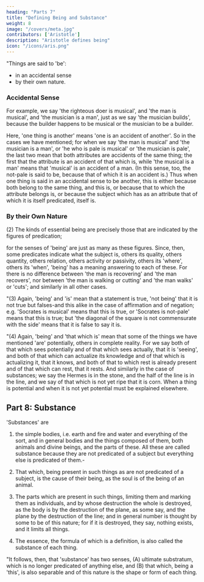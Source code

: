 ```yaml
---
heading: "Parts 7"
title: "Defining Being and Substance"
weight: 8
image: "/covers/meta.jpg"
contributors: ['Aristotle']
description: "Aristotle defines being"
icon: "/icons/aris.png"
---
```


"Things are said to 'be':

- in an accidental sense
- by their own nature.


### Accidental Sense

For example, we say 'the righteous doer is musical', and 'the man is musical', and 'the musician is a man', just as we say 'the musician builds', because the builder happens to be musical or the musician to be a builder. 

Here, 'one thing is another' means 'one is an accident of another'. So in the cases we have mentioned; for when we say 'the man is musical' and 'the musician is a man', or 'he who is pale is musical' or 'the musician is pale', the last two mean that both attributes are accidents of the same thing; the first that the attribute is an accident of that which is, while 'the musical is a man' means that 'musical' is an accident of a man. (In this sense, too, the not-pale is said to be, because that of which it is an accident is.) Thus when one thing is said in an accidental sense to be another, this is either because both belong to the same thing, and this is, or because that to which the attribute belongs is, or because the subject which has as an attribute that of which it is itself predicated, itself is.

### By their Own Nature

(2) The kinds of essential being are precisely those that are indicated by the figures of predication; 

for the senses of 'being' are just as many as these figures. Since, then, some predicates indicate what the subject is, others its quality, others quantity, others relation, others activity or passivity, others its 'where', others its 'when', 'being' has a meaning answering to each of these. For there is no difference between 'the man is recovering' and 'the man recovers', nor between 'the man is walking or cutting' and 'the man walks' or 'cuts'; and similarly in all other cases.


"(3) Again, 'being' and 'is' mean that a statement is true, 'not being' that it is not true but falses-and this alike in the case of affirmation and of negation; e.g. 'Socrates is musical' means that this is true, or 'Socrates is not-pale' means that this is true; but 'the diagonal of the square is not commensurate with the side' means that it is false to say it is.

"(4) Again, 'being' and 'that which is' mean that some of the things we have mentioned 'are' potentially, others in complete reality. For we say both of that which sees potentially and of that which sees actually, that it is 'seeing', and both of that which can actualize its knowledge and of that which is actualizing it, that it knows, and both of that to which rest is already present and of that which can rest, that it rests. And similarly in the case of substances; we say the Hermes is in the stone, and the half of the line is in the line, and we say of that which is not yet ripe that it is corn. When a thing is potential and when it is not yet potential must be explained elsewhere.



## Part 8: Substance

'Substances' are

1. the simple bodies, i.e. earth and fire and water and everything of the sort, and in general bodies and the things composed of them, both animals and divine beings, and the parts of these. All these are called substance because they are not predicated of a subject but everything else is predicated of them.-

2. That which, being present in such things as are not predicated of a subject, is the cause of their being, as the soul is of the being of an animal.

3. The parts which are present in such things, limiting them and marking them as individuals, and by whose destruction the whole is destroyed, as the body is by the destruction of the plane, as some say, and the plane by the destruction of the line; and in general number is thought by some to be of this nature; for if it is destroyed, they say, nothing exists, and it limits all things.

4. The essence, the formula of which is a definition, is also called the substance of each thing.

"It follows, then, that 'substance' has two senses, (A) ultimate substratum, which is no longer predicated of anything else, and (B) that which, being a 'this', is also separable and of this nature is the shape or form of each thing.
